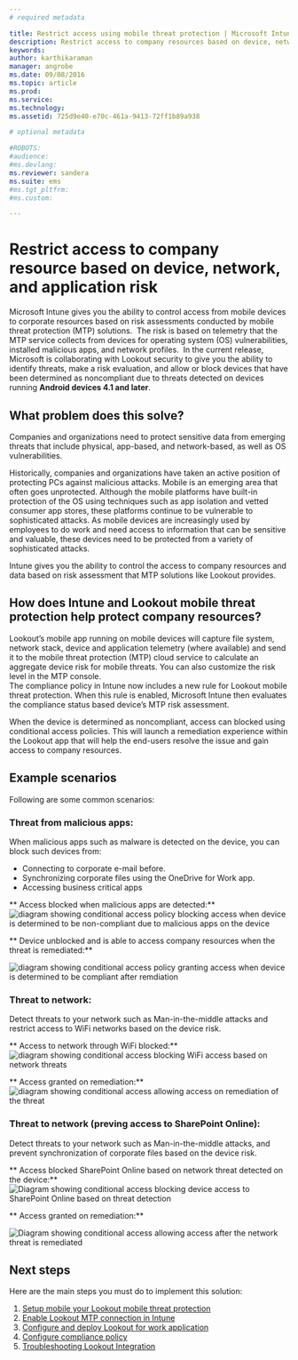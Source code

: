 ```yaml
---
# required metadata

title: Restrict access using mobile threat protection | Microsoft Intune
description: Restrict access to company resources based on device, network and application risk.
keywords:
author: karthikaraman
manager: angrobe
ms.date: 09/08/2016
ms.topic: article
ms.prod:
ms.service:
ms.technology:
ms.assetid: 725d9e40-e70c-461a-9413-72ff1b89a938

# optional metadata

#ROBOTS:
#audience:
#ms.devlang:
ms.reviewer: sandera
ms.suite: ems
#ms.tgt_pltfrm:
#ms.custom:

---
```


# Restrict access to company resource based on device, network, and application risk
Microsoft Intune gives you the ability to control access from mobile devices to corporate resources based on risk assessments conducted by mobile threat protection (MTP) solutions.  The risk is based on telemetry that the MTP service collects from devices for operating system (OS) vulnerabilities, installed malicious apps, and network profiles. 
In the current release, Microsoft is collaborating with Lookout security to give you the ability to identify threats, make a risk evaluation, and allow or block devices that have been determined as noncompliant due to threats detected on devices running **Android devices 4.1 and later**.  
## What problem does this solve?
Companies and organizations need to protect sensitive data from emerging threats that include physical, app-based, and network-based, as well as OS vulnerabilities.

Historically, companies and organizations have taken an active position of protecting PCs against malicious attacks. Mobile is an emerging area that often goes unprotected. Although the mobile platforms have built-in protection of the OS using techniques such as app isolation and vetted consumer app stores, these platforms continue to be vulnerable to sophisticated attacks. As mobile devices are increasingly used by employees to do work and need access to information that can be sensitive and valuable, these devices need to be protected from a variety of sophisticated attacks.

Intune gives you the ability to control the access to company resources and data based on risk assessment that MTP solutions like Lookout provides.

## How does Intune and Lookout mobile threat protection help protect company resources?
Lookout’s mobile app running on mobile devices will capture file system, network stack, device and application telemetry (where available) and send it to the mobile threat protection (MTP) cloud service to calculate an aggregate device risk for mobile threats. You can also customize the risk level in the MTP console.  
The compliance policy in Intune now includes a new rule for Lookout mobile threat protection. When this rule is enabled, Microsoft Intune then evaluates the compliance status based device’s MTP risk assessment.

When the device is determined as noncompliant, access can blocked using conditional access policies. This will launch a remediation experience within the Lookout app that will help the end-users resolve the issue and gain access to company resources.

## Example scenarios
Following are some common scenarios:
### Threat from malicious apps:
When malicious apps such as malware is detected on the device, you can block such devices from:
* Connecting to corporate e-mail before.
* Synchronizing corporate files using the OneDrive for Work app.
* Accessing business critical apps

** Access blocked when malicious apps are detected:**
![diagram showing conditional access policy blocking access when device is determined to be non-compliant due to malicious apps on the device](../media/mtp/malicious-apps-blocked.png)

** Device unblocked and is able to access company resources when the threat is remediated:**

![diagram showing conditional access policy granting access when device is determined to be compliant after remdiation](../media/mtp/malicious-apps_unblocked.png)
### Threat to network:
Detect threats to your network such as Man-in-the-middle attacks and restrict access to WiFi networks based on the device risk.

** Access to network through WiFi blocked:**
![diagram showing conditional access blocking WiFi access based on network threats](../media/mtp/network-wifi-blocked.png)

** Access granted on remediation:**
![diagram showing conditional access allowing access on remediation of the threat](../media/mtp/network-wifi-unblocked.png)
### Threat to network (preving access to SharePoint Online):

Detect threats to your network such as Man-in-the-middle attacks, and prevent synchronization of corporate files based on the device risk.

**  Access blocked SharePoint Online based on network threat detected on the device:**
![Diagram showing conditional access blocking device access to SharePoint Online based on threat detection](../media/mtp/network-spo-blocked.png)

** Access granted on remediation:**

![Diagram showing conditional access allowing access after the network threat is remediated](../media/mtp/network-spo-unblocked.png)

## Next steps
Here are the main steps you must do to implement this solution:
1.	[Setup mobile your Lookout mobile threat protection](set-up-your-subscription-with-lookout-mtp.md)
2.	[Enable Lookout MTP connection in Intune](enable-lookout-mtp-connection-in-intune.md)
3.  [Configure and deploy Lookout for work application](configure-and-deploy-lookout-for-work-apps.md)
4.	[Configure compliance policy](enable-device-threat-protection-rule-in-compliance-policy.md)
5.	[Troubleshooting Lookout Integration](http://docs.microsoft.com/en-us/intune/troubleshoot/troubleshooting-lookout-integration.md)
